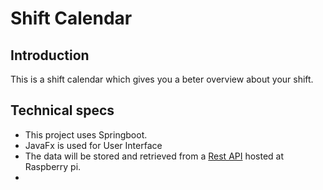 # Shift Calendar

## Introduction

This is a shift calendar which gives you a beter overview about your shift.


## Technical specs

* This project uses Springboot.
* JavaFx is used for User Interface
* The data will be stored and retrieved from a [Rest API](https://github.com/YangSkyL/CalandarService) hosted at Raspberry pi.
* 